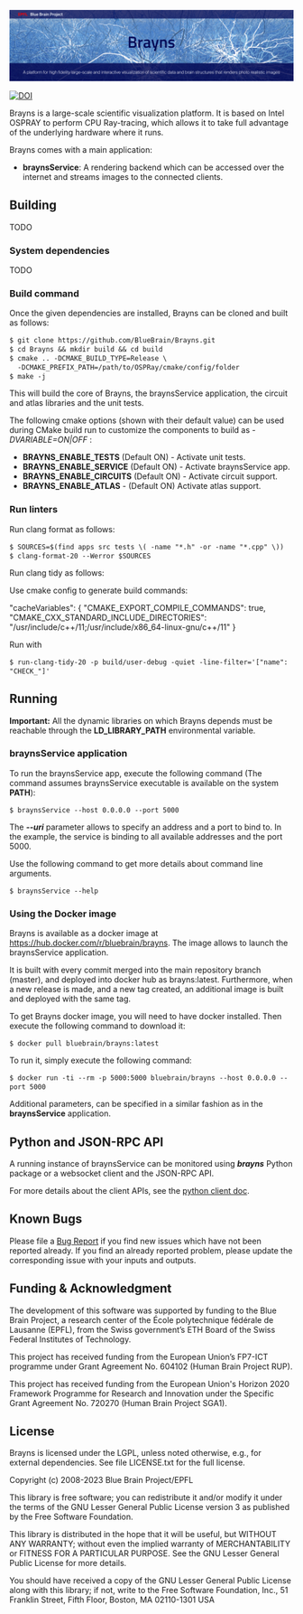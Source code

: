 ![Banner](/doc/banner.jpg?raw=true "Brayns banner")

[![DOI](https://zenodo.org/badge/61363694.svg)](https://zenodo.org/badge/latestdoi/61363694)

Brayns is a large-scale scientific visualization platform. It is based on Intel OSPRAY to perform CPU Ray-tracing, which allows it to take full advantage of the underlying hardware where it runs.

Brayns comes with a main application:

 * **braynsService**: A rendering backend which can be accessed over the internet and streams images to the connected clients.

## Building

TODO

### System dependencies

TODO

### Build command

Once the given dependencies are installed, Brayns can be cloned and built as follows:

    $ git clone https://github.com/BlueBrain/Brayns.git
    $ cd Brayns && mkdir build && cd build
    $ cmake .. -DCMAKE_BUILD_TYPE=Release \
      -DCMAKE_PREFIX_PATH=/path/to/OSPRay/cmake/config/folder
    $ make -j

This will build the core of Brayns, the braynsService application, the circuit and atlas libraries and the unit tests.

The following cmake options (shown with their default value) can be used during CMake build run to customize the components to build as *-DVARIABLE=ON|OFF* :

* **BRAYNS_ENABLE_TESTS** (Default ON) - Activate unit tests.
* **BRAYNS_ENABLE_SERVICE** (Default ON) - Activate braynsService app.
* **BRAYNS_ENABLE_CIRCUITS** (Default ON) - Activate circuit support.
* **BRAYNS_ENABLE_ATLAS** - (Default ON) Activate atlas support.

### Run linters

Run clang format as follows:

    $ SOURCES=$(find apps src tests \( -name "*.h" -or -name "*.cpp" \))
    $ clang-format-20 --Werror $SOURCES

Run clang tidy as follows:

Use cmake config to generate build commands:

"cacheVariables": {
    "CMAKE_EXPORT_COMPILE_COMMANDS": true,
    "CMAKE_CXX_STANDARD_INCLUDE_DIRECTORIES": "/usr/include/c++/11;/usr/include/x86_64-linux-gnu/c++/11"
}

Run with

    $ run-clang-tidy-20 -p build/user-debug -quiet -line-filter='["name": "CHECK_"]'


## Running

**Important:** All the dynamic libraries on which Brayns depends must be reachable through the **LD_LIBRARY_PATH** environmental variable.

### braynsService application

To run the braynsService app, execute the following command (The command assumes braynsService executable is available on the system **PATH**):

    $ braynsService --host 0.0.0.0 --port 5000

The ***--uri*** parameter allows to specify an address and a port to bind to. In the example, the service is binding to all available addresses and the port 5000.

Use the following command to get more details about command line arguments.

    $ braynsService --help

### Using the Docker image

Brayns is available as a docker image at https://hub.docker.com/r/bluebrain/brayns. The image allows to launch the braynsService application.

It is built with every commit merged into the main repository branch (master), and deployed into docker hub as brayns:latest. Furthermore, when a new release is made, and a new tag created, an additional image is built and deployed with the same tag.

To get Brayns docker image, you will need to have docker installed. Then execute the following command to download it:

    $ docker pull bluebrain/brayns:latest

To run it, simply execute the following command:

    $ docker run -ti --rm -p 5000:5000 bluebrain/brayns --host 0.0.0.0 --port 5000

Additional parameters, can be specified in a similar fashion as in the **braynsService** application.

## Python and JSON-RPC API

A running instance of braynsService can be monitored using ***brayns*** Python package or a websocket client and the JSON-RPC API.

For more details about the client APIs, see the [python client doc](python/README.md).

## Known Bugs

Please file a [Bug Report](https://github.com/BlueBrain/Brayns/issues) if you
find new issues which have not been reported already. If you find an
already reported problem, please update the corresponding issue with your inputs
and outputs.

## Funding & Acknowledgment

The development of this software was supported by funding to the Blue Brain Project,
a research center of the École polytechnique fédérale de Lausanne (EPFL), from the
Swiss government’s ETH Board of the Swiss Federal Institutes of Technology.

This project has received funding from the European Union’s FP7-ICT programme
under Grant Agreement No. 604102 (Human Brain Project RUP).

This project has received funding from the European Union's Horizon 2020 Framework
Programme for Research and Innovation under the Specific Grant Agreement No. 720270
(Human Brain Project SGA1).


## License

Brayns is licensed under the LGPL, unless noted otherwise, e.g., for external dependencies. See file LICENSE.txt for the full license.

Copyright (c) 2008-2023 Blue Brain Project/EPFL

This library is free software; you can redistribute it and/or modify it under the terms of the GNU Lesser General Public License version 3 as published by the Free Software Foundation.

This library is distributed in the hope that it will be useful, but WITHOUT ANY WARRANTY; without even the implied warranty of MERCHANTABILITY or FITNESS FOR A PARTICULAR PURPOSE.  See the GNU Lesser General Public License for more details.

You should have received a copy of the GNU Lesser General Public License along with this library; if not, write to the Free Software Foundation, Inc., 51 Franklin Street, Fifth Floor, Boston, MA 02110-1301 USA
